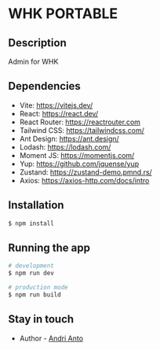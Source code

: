 # WHK PORTABLE

## Description

Admin for WHK

## Dependencies

- Vite: https://vitejs.dev/
- React: https://react.dev/
- React Router: https://reactrouter.com
- Tailwind CSS: https://tailwindcss.com/
- Ant Design: https://ant.design/
- Lodash: https://lodash.com/
- Moment JS: https://momentjs.com/
- Yup: https://github.com/jquense/yup
- Zustand: https://zustand-demo.pmnd.rs/
- Axios: https://axios-http.com/docs/intro

## Installation

```bash
$ npm install
```

## Running the app

```bash
# development
$ npm run dev

# production mode
$ npm run build
```

## Stay in touch

- Author - [Andri Anto](https://github.com/andriykhc)

